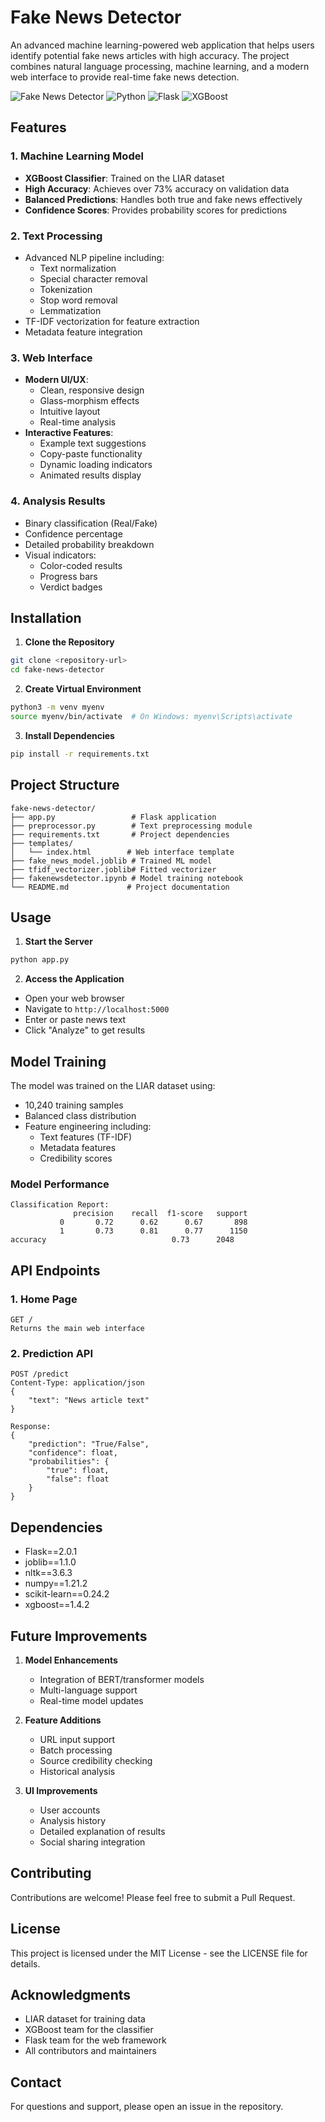 # Fake News Detector

An advanced machine learning-powered web application that helps users identify potential fake news articles with high accuracy. The project combines natural language processing, machine learning, and a modern web interface to provide real-time fake news detection.

![Fake News Detector](https://img.shields.io/badge/AI-Fake%20News%20Detection-blue)
![Python](https://img.shields.io/badge/Python-3.12-green)
![Flask](https://img.shields.io/badge/Flask-2.0.1-lightgrey)
![XGBoost](https://img.shields.io/badge/XGBoost-1.4.2-orange)

## Features

### 1. Machine Learning Model
- **XGBoost Classifier**: Trained on the LIAR dataset
- **High Accuracy**: Achieves over 73% accuracy on validation data
- **Balanced Predictions**: Handles both true and fake news effectively
- **Confidence Scores**: Provides probability scores for predictions

### 2. Text Processing
- Advanced NLP pipeline including:
  - Text normalization
  - Special character removal
  - Tokenization
  - Stop word removal
  - Lemmatization
- TF-IDF vectorization for feature extraction
- Metadata feature integration

### 3. Web Interface
- **Modern UI/UX**:
  - Clean, responsive design
  - Glass-morphism effects
  - Intuitive layout
  - Real-time analysis
- **Interactive Features**:
  - Example text suggestions
  - Copy-paste functionality
  - Dynamic loading indicators
  - Animated results display

### 4. Analysis Results
- Binary classification (Real/Fake)
- Confidence percentage
- Detailed probability breakdown
- Visual indicators:
  - Color-coded results
  - Progress bars
  - Verdict badges

## Installation

1. **Clone the Repository**
```bash
git clone <repository-url>
cd fake-news-detector
```

2. **Create Virtual Environment**
```bash
python3 -m venv myenv
source myenv/bin/activate  # On Windows: myenv\Scripts\activate
```

3. **Install Dependencies**
```bash
pip install -r requirements.txt
```

## Project Structure
```
fake-news-detector/
├── app.py                 # Flask application
├── preprocessor.py        # Text preprocessing module
├── requirements.txt       # Project dependencies
├── templates/
│   └── index.html        # Web interface template
├── fake_news_model.joblib # Trained ML model
├── tfidf_vectorizer.joblib# Fitted vectorizer
├── fakenewsdetector.ipynb # Model training notebook
└── README.md             # Project documentation
```

## Usage

1. **Start the Server**
```bash
python app.py
```

2. **Access the Application**
- Open your web browser
- Navigate to `http://localhost:5000`
- Enter or paste news text
- Click "Analyze" to get results

## Model Training

The model was trained on the LIAR dataset using:
- 10,240 training samples
- Balanced class distribution
- Feature engineering including:
  - Text features (TF-IDF)
  - Metadata features
  - Credibility scores

### Model Performance
```
Classification Report:
              precision    recall  f1-score   support
           0       0.72      0.62      0.67       898
           1       0.73      0.81      0.77      1150
accuracy                            0.73      2048
```

## API Endpoints

### 1. Home Page
```
GET /
Returns the main web interface
```

### 2. Prediction API
```
POST /predict
Content-Type: application/json
{
    "text": "News article text"
}

Response:
{
    "prediction": "True/False",
    "confidence": float,
    "probabilities": {
        "true": float,
        "false": float
    }
}
```

## Dependencies

- Flask==2.0.1
- joblib==1.1.0
- nltk==3.6.3
- numpy==1.21.2
- scikit-learn==0.24.2
- xgboost==1.4.2

## Future Improvements

1. **Model Enhancements**
   - Integration of BERT/transformer models
   - Multi-language support
   - Real-time model updates

2. **Feature Additions**
   - URL input support
   - Batch processing
   - Source credibility checking
   - Historical analysis

3. **UI Improvements**
   - User accounts
   - Analysis history
   - Detailed explanation of results
   - Social sharing integration

## Contributing

Contributions are welcome! Please feel free to submit a Pull Request.

## License

This project is licensed under the MIT License - see the LICENSE file for details.

## Acknowledgments

- LIAR dataset for training data
- XGBoost team for the classifier
- Flask team for the web framework
- All contributors and maintainers

## Contact

For questions and support, please open an issue in the repository.
